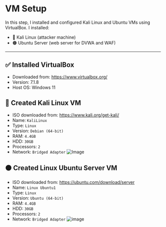 # VM Setup
In this step, I installed and configured Kali Linux and Ubuntu VMs using VirtualBox. I installed:

- 🐉 Kali Linux (attacker machine)
- 🟠 Ubuntu Server (web server for DVWA and WAF)

---

## ✅ Installed VirtualBox

- Downloaded from: https://www.virtualbox.org/
- Version: 7.1.8
- Host OS: Windows 11

## 🐉 Created Kali Linux VM

- ISO downloaded from: https://www.kali.org/get-kali/
- Name: `KaliLinux`
- Type: `Linux`
- Version: `Debian (64-bit)`
- RAM: `4.4GB`
- HDD: `30GB`
- Processors: `2`
- Network: `Bridged Adapter`
  ![Image](https://github.com/user-attachments/assets/351d9950-d533-4901-9c75-ef93526a0e53)
  
## 🟠 Created Linux Ubuntu Server VM
- ISO downloaded from: https://ubuntu.com/download/server
- Name: `Linux Ubuntu1`
- Type: `Linux`
- Version: `Ubuntu (64-bit)`
- RAM: `4.4GB`
- HDD: `30GB`
- Processors: `2`
- Network: `Bridged Adapter`
 ![image](https://github.com/user-attachments/assets/e0cb8e34-bd2b-4b5a-a61d-2e6b12cf3245)

